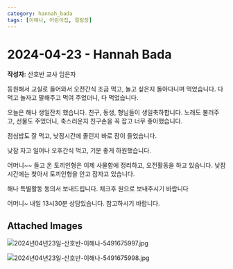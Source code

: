```yaml
---
category: hannah_bada
tags: [이해나, 어린이집, 알림장]
---
```


# 2024-04-23 - Hannah Bada

**작성자:** 산호반 교사 임은자  

등원해서 교실로 들어와서 오전간식 조금 먹고, 놀고 싶은지 돌아다니며 먹었습니다. 다 먹고 놀자고 말해주고 먹여 주었더니, 다 먹었습니다.

오늘은 해나 생일잔치 했습니다. 친구, 동생, 형님들이 생일축하합니다. 노래도 불러주고, 선물도 주었더니, 축스러운지 친구손을 꼭 잡고 너무 좋아했습니다.

점심밥도 잘 먹고, 낮잠시간에 졸린지 바로 잠이 들었습니다.

낮잠 자고 일어나 오후간식 먹고, 기분 좋게 하원했습니다. 

어머니~~ 들고 온 토끼인형은 이제 사물함에 정리하고, 오전활동을 하고 있습니다. 낮잠시간에는 찾아서 토끼인형을 안고 잠자고 있습니다.

해나 특별활동 동의서 보내드립니다. 체크후 원으로 보내주시기 바랍니다

어머니~  내일 13시30분 상담있습니다.  참고하시기 바랍니다.

## Attached Images
![2024년04년23일-산호반-이해나-5491675997.jpg](https://feghi.github.io/assets/img/bada_photo/2024년04년23일-산호반-이해나-5491675997.jpg)

![2024년04년23일-산호반-이해나-5491675998.jpg](https://feghi.github.io/assets/img/bada_photo/2024년04년23일-산호반-이해나-5491675998.jpg)

